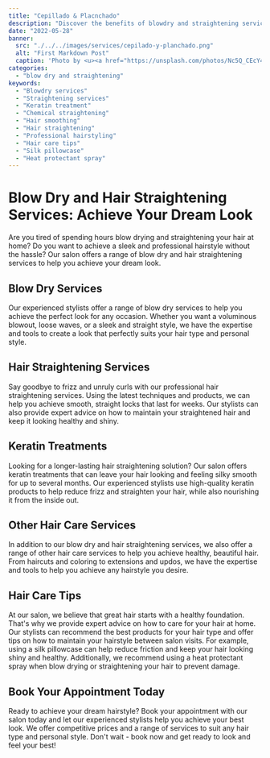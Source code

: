 ```yaml
---
title: "Cepillado & Placnchado"
description: "Discover the benefits of blowdry and straightening services offered at our salon. Transform your hair and achieve a perfect look with our professional hairstyling. Learn hairstyling tips and maintenance techniques, and check out before-and-after photos and client testimonials. Book your appointment now and experience the difference a good hair day can make"
date: "2022-05-28"
banner:
  src: "./../../images/services/cepilado-y-planchado.png"
  alt: "First Markdown Post"
  caption: 'Photo by <u><a href="https://unsplash.com/photos/Nc5Q_CEcY44">Florian Olivo</a></u>'
categories:
  - "blow dry and straightening"
keywords:
  - "Blowdry services"
  - "Straightening services"
  - "Keratin treatment"
  - "Chemical straightening"
  - "Hair smoothing"
  - "Hair straightening"
  - "Professional hairstyling"
  - "Hair care tips"
  - "Silk pillowcase"
  - "Heat protectant spray"
---
```


# Blow Dry and Hair Straightening Services: Achieve Your Dream Look

Are you tired of spending hours blow drying and straightening your hair at home? Do you want to achieve a sleek and professional hairstyle without the hassle? Our salon offers a range of blow dry and hair straightening services to help you achieve your dream look.

## Blow Dry Services

Our experienced stylists offer a range of blow dry services to help you achieve the perfect look for any occasion. Whether you want a voluminous blowout, loose waves, or a sleek and straight style, we have the expertise and tools to create a look that perfectly suits your hair type and personal style.

## Hair Straightening Services

Say goodbye to frizz and unruly curls with our professional hair straightening services. Using the latest techniques and products, we can help you achieve smooth, straight locks that last for weeks. Our stylists can also provide expert advice on how to maintain your straightened hair and keep it looking healthy and shiny.

## Keratin Treatments

Looking for a longer-lasting hair straightening solution? Our salon offers keratin treatments that can leave your hair looking and feeling silky smooth for up to several months. Our experienced stylists use high-quality keratin products to help reduce frizz and straighten your hair, while also nourishing it from the inside out.

## Other Hair Care Services

In addition to our blow dry and hair straightening services, we also offer a range of other hair care services to help you achieve healthy, beautiful hair. From haircuts and coloring to extensions and updos, we have the expertise and tools to help you achieve any hairstyle you desire.

## Hair Care Tips

At our salon, we believe that great hair starts with a healthy foundation. That's why we provide expert advice on how to care for your hair at home. Our stylists can recommend the best products for your hair type and offer tips on how to maintain your hairstyle between salon visits. For example, using a silk pillowcase can help reduce friction and keep your hair looking shiny and healthy. Additionally, we recommend using a heat protectant spray when blow drying or straightening your hair to prevent damage.

## Book Your Appointment Today

Ready to achieve your dream hairstyle? Book your appointment with our salon today and let our experienced stylists help you achieve your best look. We offer competitive prices and a range of services to suit any hair type and personal style. Don't wait - book now and get ready to look and feel your best!
